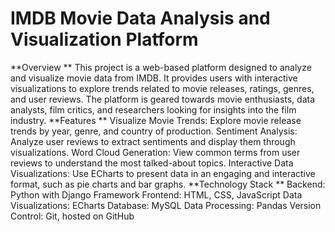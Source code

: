 # IMDB Movie Data Analysis and Visualization Platform
**Overview
**
This project is a web-based platform designed to analyze and visualize movie data from IMDB. It provides users with interactive visualizations to explore trends related to movie releases, ratings, genres, and user reviews. The platform is geared towards movie enthusiasts, data analysts, film critics, and researchers looking for insights into the film industry.
**Features
**
Visualize Movie Trends: Explore movie release trends by year, genre, and country of production.
Sentiment Analysis: Analyze user reviews to extract sentiments and display them through visualizations.
Word Cloud Generation: View common terms from user reviews to understand the most talked-about topics.
Interactive Data Visualizations: Use ECharts to present data in an engaging and interactive format, such as pie charts and bar graphs.
**Technology Stack
**
Backend: Python with Django Framework
Frontend: HTML, CSS, JavaScript
Data Visualizations: ECharts
Database: MySQL
Data Processing: Pandas
Version Control: Git, hosted on GitHub
